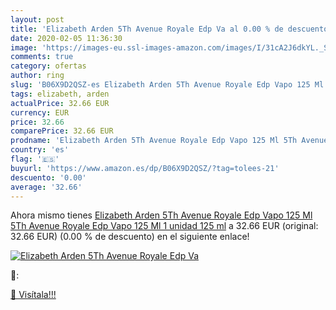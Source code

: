 ```yaml
---
layout: post
title: 'Elizabeth Arden 5Th Avenue Royale Edp Va al 0.00 % de descuento'
date: 2020-02-05 11:36:30
image: 'https://images-eu.ssl-images-amazon.com/images/I/31cA2J6dkYL._SL200_.jpg'
comments: true
category: ofertas
author: ring
slug: 'B06X9D2QSZ-es Elizabeth Arden 5Th Avenue Royale Edp Vapo 125 Ml 5Th...'
tags: elizabeth, arden
actualPrice: 32.66 EUR
currency: EUR
price: 32.66
comparePrice: 32.66 EUR
prodname: 'Elizabeth Arden 5Th Avenue Royale Edp Vapo 125 Ml 5Th Avenue Royale Edp Vapo 125 Ml 1 unidad 125 ml'
country: 'es'
flag: '🇪🇸'
buyurl: 'https://www.amazon.es/dp/B06X9D2QSZ/?tag=tolees-21'
descuento: '0.00'
average: '32.66'
---
```


Ahora mismo tienes [Elizabeth Arden 5Th Avenue Royale Edp Vapo 125 Ml 5Th Avenue Royale Edp Vapo 125 Ml 1 unidad 125 ml](https://www.amazon.es/dp/B06X9D2QSZ/?tag=tolees-21) a 32.66 EUR (original: 32.66 EUR) (0.00 %  de descuento) en el siguiente enlace!

[![Elizabeth Arden 5Th Avenue Royale Edp Va](https://images-eu.ssl-images-amazon.com/images/I/31cA2J6dkYL._SL200_.jpg)](https://www.amazon.es/dp/B06X9D2QSZ/?tag=tolees-21)

🔎:


[🛒 Visítala!!!](https://www.amazon.es/dp/B06X9D2QSZ/?tag=tolees-21)
